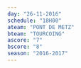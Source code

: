 ```yaml
---
day: "26-11-2016"
schedule: "18H00"
ateam: "PONT DE METZ"
bteam: "TOURCOING"
ascore: "7"
bscore: "8"
season: "2016-2017"
---
```


